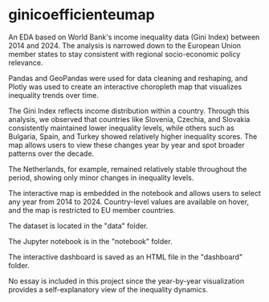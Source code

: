 # ginicoefficienteumap
An EDA based on World Bank's income inequality data (Gini Index) between 2014 and 2024. The analysis is narrowed down to the European Union member states to stay consistent with regional socio-economic policy relevance.

Pandas and GeoPandas were used for data cleaning and reshaping, and Plotly was used to create an interactive choropleth map that visualizes inequality trends over time.

The Gini Index reflects income distribution within a country. Through this analysis, we observed that countries like Slovenia, Czechia, and Slovakia consistently maintained lower inequality levels, while others such as Bulgaria, Spain, and Turkey showed relatively higher inequality scores. The map allows users to view these changes year by year and spot broader patterns over the decade.

The Netherlands, for example, remained relatively stable throughout the period, showing only minor changes in inequality levels.

The interactive map is embedded in the notebook and allows users to select any year from 2014 to 2024. Country-level values are available on hover, and the map is restricted to EU member countries.

The dataset is located in the "data" folder.

The Jupyter notebook is in the "notebook" folder.

The interactive dashboard is saved as an HTML file in the "dashboard" folder.

No essay is included in this project since the year-by-year visualization provides a self-explanatory view of the inequality dynamics.
